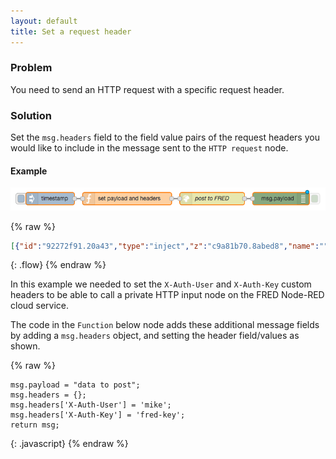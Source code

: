 ```yaml
---
layout: default
title: Set a request header
---
```


### Problem

You need to send an HTTP request with a specific request header.

### Solution

Set the `msg.headers` field to the field value pairs of the request headers you would like to include in the message sent to the <code class="node">HTTP request</code> node.

#### Example

![](/images/http/http-flow-017.png)

{% raw %}
~~~json
[{"id":"92272f91.20a43","type":"inject","z":"c9a81b70.8abed8","name":"","topic":"","payload":"","payloadType":"date","repeat":"","crontab":"","once":false,"x":120,"y":760,"wires":[["af92df2f.3032e"]]},{"id":"64da113d.24a75","type":"http request","z":"c9a81b70.8abed8","name":"post to FRED","method":"POST","ret":"txt","url":"http://mike.fred.sensetecnic.com/api/test","tls":"","x":520,"y":760,"wires":[["31ab53be.5111dc"]]},{"id":"af92df2f.3032e","type":"function","z":"c9a81b70.8abed8","name":"set payload and headers","func":"msg.payload = \"data to post\";\nmsg.headers = {};\nmsg.headers['X-Auth-User'] = 'mike';\nmsg.headers['X-Auth-Key'] = 'fred-key';\n\nreturn msg;","outputs":1,"noerr":0,"x":310,"y":760,"wires":[["64da113d.24a75"]]},{"id":"31ab53be.5111dc","type":"debug","z":"c9a81b70.8abed8","name":"","active":true,"console":"false","complete":"false","x":690,"y":760,"wires":[]}]
~~~
{: .flow}
{% endraw %}

In this example we needed to set the `X-Auth-User` and `X-Auth-Key` custom headers to be able to call a private HTTP input node on the FRED Node-RED cloud service.

The code in the <code class="node">Function</code> below node adds these additional message fields by adding a `msg.headers` object, and setting the header field/values as shown.

{% raw %}
~~~text
msg.payload = "data to post";
msg.headers = {};
msg.headers['X-Auth-User'] = 'mike';
msg.headers['X-Auth-Key'] = 'fred-key';
return msg;
~~~
{: .javascript}
{% endraw %}